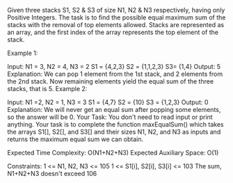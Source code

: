 Given three stacks S1, S2 & S3 of size N1, N2 & N3 respectively, having only Positive Integers. The task is to find the possible equal maximum sum of the stacks with the removal of top elements allowed. Stacks are represented as an array, and the first index of the array represents the top element of the stack.

Example 1:

Input:
N1 = 3, N2 = 4, N3 = 2
S1 = {4,2,3}
S2 = {1,1,2,3}
S3= {1,4}
Output:
5
Explanation:
We can pop 1 element from the 1st stack, and 2
elements from the 2nd stack. Now remaining elements
yield the equal sum of the three stacks, that is 5.
Example 2:

Input:
N1 =2, N2 = 1, N3 = 3
S1 = {4,7}
S2 = {10}
S3 = {1,2,3}
Output:
0
Explanation:
We will never get an equal sum after popping
some elements, so the answer will be 0.
Your Task:
You don't need to read input or print anything. Your task is to complete the function maxEqualSum() which takes the arrays S1[], S2[], and S3[] and their sizes N1, N2, and N3 as inputs and returns the maximum equal sum we can obtain.

Expected Time Complexity: O(N1+N2+N3)
Expected Auxiliary Space: O(1)

Constraints:
1 <= N1, N2, N3 <= 105
1 <= S1[i], S2[i], S3[i] <= 103
The sum, N1+N2+N3 doesn't exceed 106
